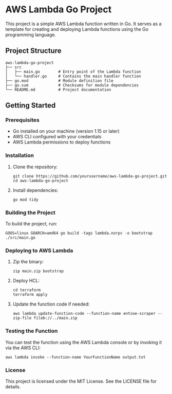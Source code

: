 # AWS Lambda Go Project

This project is a simple AWS Lambda function written in Go. It serves as a template for creating and deploying Lambda functions using the Go programming language.

## Project Structure

```
aws-lambda-go-project
├── src
│   ├── main.go        # Entry point of the Lambda function
│   └── handler.go     # Contains the main handler function
├── go.mod             # Module definition file
├── go.sum             # Checksums for module dependencies
└── README.md          # Project documentation
```

## Getting Started

### Prerequisites

- Go installed on your machine (version 1.15 or later)
- AWS CLI configured with your credentials
- AWS Lambda permissions to deploy functions

### Installation

1. Clone the repository:

   ```
   git clone https://github.com/yourusername/aws-lambda-go-project.git
   cd aws-lambda-go-project
   ```

2. Install dependencies:

   ```
   go mod tidy
   ```

### Building the Project

To build the project, run:

```
GOOS=linux GOARCH=amd64 go build -tags lambda.norpc -o bootstrap ./src/main.go
```

### Deploying to AWS Lambda

1. Zip the binary:

   ```
   zip main.zip bootstrap
   ```

2. Deploy HCL:

   ```
   cd terraform
   terraform apply
   ```

3. Update the function code if needed:

   ```
   aws lambda update-function-code --function-name entsoe-scraper --zip-file fileb://../main.zip
   ```

### Testing the Function

You can test the function using the AWS Lambda console or by invoking it via the AWS CLI:

```
aws lambda invoke --function-name YourFunctionName output.txt
```

### License

This project is licensed under the MIT License. See the LICENSE file for details.